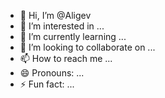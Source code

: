 - 👋 Hi, I’m @Aligev
- 👀 I’m interested in ...
- 🌱 I’m currently learning ...
- 💞️ I’m looking to collaborate on ...
- 📫 How to reach me ...
- 😄 Pronouns: ...
- ⚡ Fun fact: ...

<!---
Aligev/Aligev is a ✨ special ✨ repository because its `README.md` (this file) appears on your GitHub profile.
You can click the Preview link to take a look at your changes.
--->
